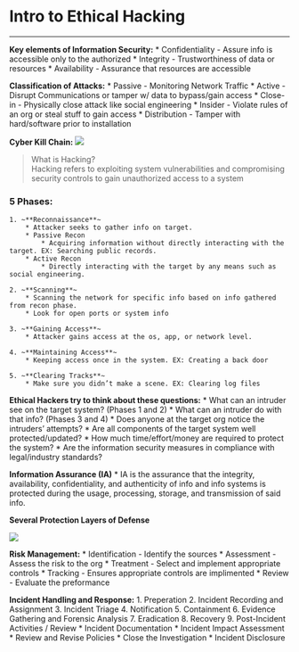 # Intro to Ethical Hacking
- - - -
**Key elements of Information Security:**
	* Confidentiality - Assure info is accessible only to the authorized
	* Integrity - Trustworthiness of data or resources
	* Availability - Assurance that resources are accessible

**Classification of Attacks:**
	* Passive - Monitoring Network Traffic
	* Active - Disrupt Communications or tamper w/ data to bypass/gain access
	* Close-in - Physically close attack like social engineering
	* Insider - Violate rules of an org or steal stuff to gain access
	* Distribution - Tamper with hard/software prior to installation

**Cyber Kill Chain:**
![](IntroToEthicalHacking/IMG_0652.jpeg)


> What is Hacking?  
> Hacking refers to exploiting system vulnerabilities and compromising security controls to gain unauthorized access to a system  


### 5 Phases:
	1. ~**Reconnaissance**~ 
		* Attacker seeks to gather info on target.
		* Passive Recon
			* Acquiring information without directly interacting with the target. EX: Searching public records.
		* Active Recon
			* Directly interacting with the target by any means such as social engineering.

	2. ~**Scanning**~ 
		* Scanning the network for specific info based on info gathered from recon phase.
		* Look for open ports or system info

	3. ~**Gaining Access**~
		* Attacker gains access at the os, app, or network level.

	4. ~**Maintaining Access**~
		* Keeping access once in the system. EX: Creating a back door

	5. ~**Clearing Tracks**~
		* Make sure you didn’t make a scene. EX: Clearing log files


**Ethical Hackers try to think about these questions:**
		* What can an intruder see on the target system? (Phases 1 and 2)
		* What can an intruder do with that info? (Phases 3 and 4)
		* Does anyone at the target org notice the intruders’ attempts?
		* Are all components of the target system well protected/updated?
		* How much time/effort/money are required to protect the system?
		* Are the information security measures in compliance with legal/industry standards?

**Information Assurance (IA)**
		* IA is the assurance that the integrity, availability, confidentiality, and authenticity of info and info systems is protected during the usage, processing, storage, and transmission of said info.
	
**Several Protection Layers of Defense**

![](IntroToEthicalHacking/IMG_0653.jpeg)

**Risk Management:**
		* Identification - Identify the sources
		* Assessment - Assess the risk to the org
		* Treatment - Select and implement appropriate controls
		* Tracking - Ensures appropriate controls are implimented
		* Review - Evaluate the preformance

**Incident Handling and Response:**
		1. Preperation
		2. Incident Recording and Assignment
		3. Incident Triage
		4. Notification
		5. Containment
		6. Evidence Gathering and Forensic Analysis
		7. Eradication
		8. Recovery
		9. Post-Incident Activities / Review
			* Incident Documentation
			* Incident Impact Assessment
			* Review and Revise Policies
			* Close the Investigation
			* Incident Disclosure

